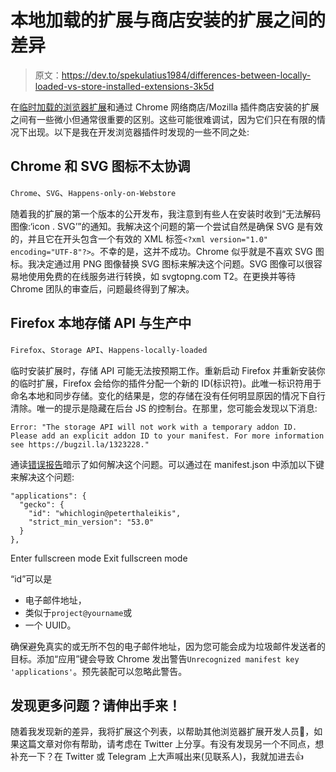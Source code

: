 # 本地加载的扩展与商店安装的扩展之间的差异

> 原文：<https://dev.to/spekulatius1984/differences-between-locally-loaded-vs-store-installed-extensions-3k5d>

在[临时加载的浏览器扩展](https://browserextension.dev)和通过 Chrome 网络商店/Mozilla 插件商店安装的扩展之间有一些微小但通常很重要的区别。这些可能很难调试，因为它们只在有限的情况下出现。以下是我在开发浏览器插件时发现的一些不同之处:

## Chrome 和 SVG 图标不太协调

`Chrome`、`SVG`、`Happens-only-on-Webstore`

随着我的扩展的第一个版本的公开发布，我注意到有些人在安装时收到“无法解码图像:‘icon . SVG’”的通知。我解决这个问题的第一个尝试自然是确保 SVG 是有效的，并且它在开头包含一个有效的 XML 标签`<?xml version="1.0" encoding="UTF-8"?>`。不幸的是，这并不成功。Chrome 似乎就是不喜欢 SVG 图标。我决定通过用 PNG 图像替换 SVG 图标来解决这个问题。SVG 图像可以很容易地使用免费的在线服务进行转换，如 svgtopng.com T2。在更换并等待 Chrome 团队的审查后，问题最终得到了解决。

## Firefox 本地存储 API 与生产中

`Firefox`、`Storage API`、`Happens-locally-loaded`

临时安装扩展时，存储 API 可能无法按预期工作。重新启动 Firefox 并重新安装你的临时扩展，Firefox 会给你的插件分配一个新的 ID(标识符)。此唯一标识符用于命名本地和同步存储。变化的结果是，您的存储在没有任何明显原因的情况下自行清除。唯一的提示是隐藏在后台 JS 的控制台。在那里，您可能会发现以下消息:

`Error: "The storage API will not work with a temporary addon ID. Please add an explicit addon ID to your manifest. For more information see https://bugzil.la/1323228."`

通读[错误报告](https://bugzil.la/1323228)暗示了如何解决这个问题。可以通过在 manifest.json 中添加以下键来解决这个问题:

```
"applications": {
  "gecko": {
    "id": "whichlogin@peterthaleikis",
    "strict_min_version": "53.0"
  }
}, 
```

Enter fullscreen mode Exit fullscreen mode

“id”可以是

*   电子邮件地址，
*   类似于`project@yourname`或
*   一个 UUID。

确保避免真实的或无所不包的电子邮件地址，因为您可能会成为垃圾邮件发送者的目标。添加“应用”键会导致 Chrome 发出警告`Unrecognized manifest key 'applications'`。预先装配可以忽略此警告。

## 发现更多问题？请伸出手来！

随着我发现新的差异，我将扩展这个列表，以帮助其他浏览器扩展开发人员🙏️，如果这篇文章对你有帮助，请考虑在 Twitter 上分享。有没有发现另一个不同点，想补充一下？在 Twitter 或 Telegram 上大声喊出来(见联系人)，我就加进去👍️